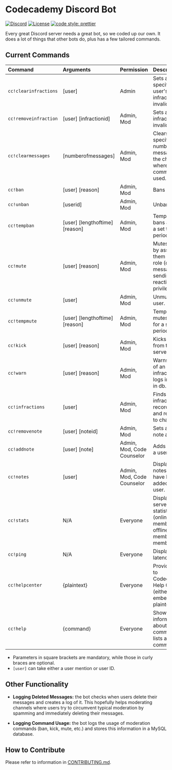# Codecademy Discord Bot

[![Discord](https://img.shields.io/discord/605859344243884081.svg?label=&logo=discord&logoColor=ffffff&color=7389D8&labelColor=6A7EC2)](https://discord.gg/codecademy)
[![License](https://img.shields.io/badge/license-MIT-green)](LICENSE)
[![code style: prettier](https://img.shields.io/badge/code_style-prettier-ff69b4.svg?style=flat-square)](https://github.com/prettier/prettier)

Every great Discord server needs a great bot, so we coded up our own. It does a lot of things that other bots do, plus has a few tailored commands.

## Current Commands

| Command               | Arguments                      | Permission                 | Description                                                                                     |
| :-------------------- | :----------------------------- | :------------------------- | :---------------------------------------------------------------------------------------------- |
| `cc!clearinfractions` | [user]                         | Admin                      | Sets all the specified user's infractions as invalid.                                           |
| `cc!removeinfraction` | [user] [infractionid]          | Admin, Mod                 | Sets a single infraction as invalid.                                                            |
| `cc!clearmessages`    | [numberofmessages]             | Admin, Mod                 | Clears the specified number of messages in the channel where the command is used.               |
| `cc!ban`              | [user] [reason]                | Admin, Mod                 | Bans a user.                                                                                    |
| `cc!unban`            | [userid]                       | Admin, Mod                 | Unbans a user.                                                                                  |
| `cc!tempban`          | [user] [lengthoftime] [reason] | Admin, Mod                 | Temporarily bans a user for a set time period.                                                  |
| `cc!mute`             | [user] [reason]                | Admin, Mod                 | Mutes a user by assigning them a _Muted_ role (denies message sending and reacting privileges). |
| `cc!unmute`           | [user]                         | Admin, Mod                 | Unmutes a user.                                                                                 |
| `cc!tempmute`         | [user] [lengthoftime] [reason] | Admin, Mod                 | Temporarily mutes a user for a set time period.                                                 |
| `cc!kick`             | [user] [reason]                | Admin, Mod                 | Kicks a user from the server.                                                                   |
| `cc!warn`             | [user] [reason]                | Admin, Mod                 | Warns a user of an infraction and logs infraction in db.                                        |
| `cc!infractions`      | [user]                         | Admin, Mod                 | Finds user infraction records in db and returns it to channel.                                  |
| `cc!removenote`       | [user] [noteid]                | Admin, Mod                 | Sets a single note as invalid.                                                                  |
| `cc!addnote`          | [user] [note]                  | Admin, Mod, Code Counselor | Adds a note to a user.                                                                          |
| `cc!notes`            | [user]                         | Admin, Mod, Code Counselor | Displays all notes that have been added to a user.                                              |
| `cc!stats`            | N/A                            | Everyone                   | Displays basic server statistics (online members, offline members, total members).              |
| `cc!ping`             | N/A                            | Everyone                   | Displays bot latency.                                                                           |
| `cc!helpcenter`       | {plaintext}                    | Everyone                   | Provides links to Codecademy's Help Center (either embedded or plaintext).                      |
| `cc!help`             | {command}                      | Everyone                   | Shows information about a given command or lists all commands.                                  |

- Parameters in square brackets are mandatory, while those in curly braces are optional.
- `[user]` can take either a user mention or user ID.

## Other Functionality

- **Logging Deleted Messages:** the bot checks when users delete their messages and creates a log of it. This hopefully helps moderating channels where users try to circumvent typical moderation by spamming and immediately deleting their messages.

- **Logging Command Usage:** the bot logs the usage of moderation commands (ban, kick, mute, etc.) and stores this information in a MySQL database.

## How to Contribute

Please refer to information in [CONTRIBUTING.md](CONTRIBUTING.md).
